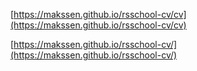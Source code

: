[https://makssen.github.io/rsschool-cv/cv](https://makssen.github.io/rsschool-cv/cv)  

[https://makssen.github.io/rsschool-cv/](https://makssen.github.io/rsschool-cv/)
